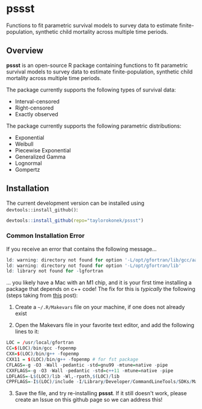 # pssst

Functions to fit parametric survival models to survey data to estimate finite-population, synthetic child mortality across multiple time periods.

## Overview

**pssst** is an open-source R package containing functions to fit parametric survival models to survey data to estimate finite-population, synthetic child mortality across multiple time periods. 

The package currently supports the following types of survival data:

* Interval-censored
* Right-censored
* Exactly observed

The package currently supports the following parametric distributions:

* Exponential
* Weibull
* Piecewise Exponential
* Generalized Gamma
* Lognormal
* Gompertz

## Installation

The current development version can be installed using `devtools::install_github()`:

```R
devtools::install_github(repo="taylorokonek/pssst")
```

### Common Installation Error

If you receive an error that contains the following message...

```R
ld: warning: directory not found for option '-L/opt/gfortran/lib/gcc/aarch64-apple-darwin20.0/12.2.0'
ld: warning: directory not found for option '-L/opt/gfortran/lib'
ld: library not found for -lgfortran
```

... you likely have a Mac with an M1 chip, and it is your first time installing a package that depends on c++ code! The fix for this is *typically* the following (steps taking from <a href="https://github.com/Rdatatable/data.table/wiki/Installation" >this</a> post):


1. Create a `~/.R/Makevars` file on your machine, if one does not already exist

2. Open the Makevars file in your favorite text editor, and add the following lines to it:

```R
LOC = /usr/local/gfortran
CC=$(LOC)/bin/gcc -fopenmp
CXX=$(LOC)/bin/g++ -fopenmp
CXX11 = $(LOC)/bin/g++ -fopenmp # for fst package
CFLAGS=-g -O3 -Wall -pedantic -std=gnu99 -mtune=native -pipe
CXXFLAGS=-g -O3 -Wall -pedantic -std=c++11 -mtune=native -pipe
LDFLAGS=-L$(LOC)/lib -Wl,-rpath,$(LOC)/lib
CPPFLAGS=-I$(LOC)/include -I/Library/Developer/CommandLineTools/SDKs/MacOSX.sdk/usr/include
```

3. Save the file, and try re-installing **pssst**. If it still doesn't work, please create an Issue on this github page so we can address this!







